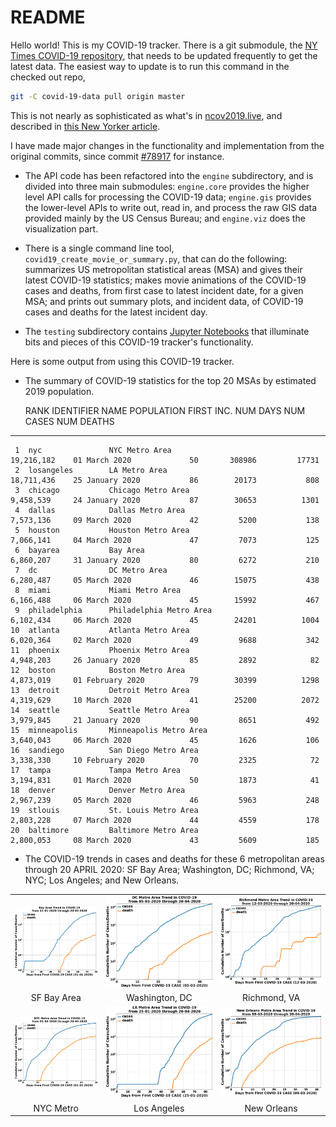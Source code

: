 # README

Hello world! This is my COVID-19 tracker. There is a git submodule, the [NY Times COVID-19 repository](https://github.com/nytimes/covid-19-data), that needs to be updated frequently to get the latest data. The easiest way to update is to run this command in the checked out repo,
```bash
git -C covid-19-data pull origin master
```
This is not nearly as sophisticated as what's in [ncov2019.live](https://ncov2019.live), and described in [this New Yorker article](https://www.newyorker.com/magazine/2020/03/30/the-high-schooler-who-became-a-covid-19-watchdog).

I have made major changes in the functionality and implementation from the original commits, since commit [#78917](https://github.com/tanimislam/covid19_stats/commit/78917dd20c43bd65320cf51958fa481febef4338) for instance.

* The API code has been refactored into the ``engine`` subdirectory, and is divided into three main submodules: ``engine.core`` provides the higher level API calls for processing the COVID-19 data; ``engine.gis`` provides the lower-level APIs to write out, read in, and process the raw GIS data provided mainly by the US Census Bureau; and ``engine.viz`` does the visualization part.

* There is a single command line tool, ``covid19_create_movie_or_summary.py``, that can do the following: summarizes US metropolitan statistical areas (MSA) and gives their latest COVID-19 statistics; makes movie animations of the COVID-19 cases and deaths, from first case to latest incident date, for a given MSA; and prints out summary plots, and incident data, of COVID-19 cases and deaths for the latest incident day.

* The ``testing`` subdirectory contains [Jupyter Notebooks](https://jupyter.org) that illuminate bits and pieces of this COVID-19 tracker's functionality.

Here is some output from using this COVID-19 tracker.

* The summary of COVID-19 statistics for the top 20 MSAs by estimated 2019 population.

  RANK  IDENTIFIER        NAME                                    POPULATION    FIRST INC.          NUM DAYS    NUM CASES    NUM DEATHS
------  ----------------  --------------------------------------  ------------  ----------------  ----------  -----------  ------------
     1  nyc               NYC Metro Area                          19,216,182    01 March 2020             50       308986         17731
     2  losangeles        LA Metro Area                           18,711,436    25 January 2020           86        20173           808
     3  chicago           Chicago Metro Area                      9,458,539     24 January 2020           87        30653          1301
     4  dallas            Dallas Metro Area                       7,573,136     09 March 2020             42         5200           138
     5  houston           Houston Metro Area                      7,066,141     04 March 2020             47         7073           125
     6  bayarea           Bay Area                                6,860,207     31 January 2020           80         6272           210
     7  dc                DC Metro Area                           6,280,487     05 March 2020             46        15075           438
     8  miami             Miami Metro Area                        6,166,488     06 March 2020             45        15992           467
     9  philadelphia      Philadelphia Metro Area                 6,102,434     06 March 2020             45        24201          1004
    10  atlanta           Atlanta Metro Area                      6,020,364     02 March 2020             49         9688           342
    11  phoenix           Phoenix Metro Area                      4,948,203     26 January 2020           85         2892            82
    12  boston            Boston Metro Area                       4,873,019     01 February 2020          79        30399          1298
    13  detroit           Detroit Metro Area                      4,319,629     10 March 2020             41        25200          2072
    14  seattle           Seattle Metro Area                      3,979,845     21 January 2020           90         8651           492
    15  minneapolis       Minneapolis Metro Area                  3,640,043     06 March 2020             45         1626           106
    16  sandiego          San Diego Metro Area                    3,338,330     10 February 2020          70         2325            72
    17  tampa             Tampa Metro Area                        3,194,831     01 March 2020             50         1873            41
    18  denver            Denver Metro Area                       2,967,239     05 March 2020             46         5963           248
    19  stlouis           St. Louis Metro Area                    2,803,228     07 March 2020             44         4559           178
    20  baltimore         Baltimore Metro Area                    2,800,053     08 March 2020             43         5609           185
	
* The COVID-19 trends in cases and deaths for these 6 metropolitan areas through 20 APRIL 2020: SF Bay Area; Washington, DC; Richmond, VA; NYC; Los Angeles; and New Orleans.

| | | |
|:---------------------------------------------------------------:|:------------------------------------------------------------------:|:------------------------------------------------------------------:|
| <img width=100% src="figures/covid19_bayarea_cds_20042020.png"> | <img width=100% src="figures/covid19_dc_cds_20042020.png">         | <img width=100% src="figures/covid19_richmond_cds_20042020.png">   |
| SF Bay Area                                                     | Washington, DC                                                     | Richmond, VA                                                       |
| <img width=100% src="figures/covid19_nyc_cds_20042020.png">     | <img width=100% src="figures/covid19_losangeles_cds_20042020.png"> | <img width=100% src="figures/covid19_neworleans_cds_20042020.png"> |
| NYC Metro                                                       | Los Angeles                                                        | New Orleans                                                        |
